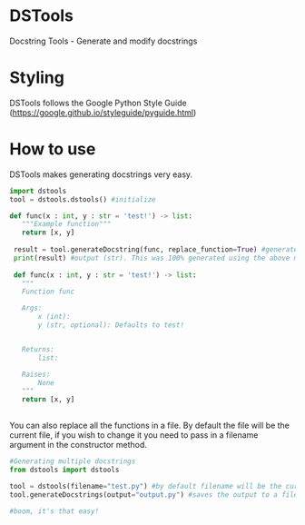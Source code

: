 # DSTools
 Docstring Tools - Generate and modify docstrings

# Styling
 DSTools follows the Google Python Style Guide (https://google.github.io/styleguide/pyguide.html)


# How to use
 DSTools makes generating docstrings very easy.
 ```python
 import dstools
 tool = dstools.dstools() #initialize
 
 def func(x : int, y : str = 'test!') -> list:
    """Example function"""
    return [x, y]
     
  result = tool.generateDocstring(func, replace_function=True) #generate a docstring. Takes a callable as argument
  print(result) #output (str). This was 100% generated using the above method:
  
  def func(x : int, y : str = 'test!') -> list:
    """
    Function func

    Args:
        x (int):
        y (str, optional): Defaults to test!


    Returns:
        list:

    Raises:
        None
    """
    return [x, y]
   
 ```
 
 You can also replace all the functions in a file.
 By default the file will be the current file, if you wish to change it you need to pass in a filename argument in the constructor method.
 
 ```python
 #Generating multiple docstrings 
 from dstools import dstools
 
 tool = dstools(filename="test.py") #by default filename will be the current file.
 tool.generateDocstrings(output="output.py") #saves the output to a file called output.py
 
 #boom, it's that easy!
 ```
